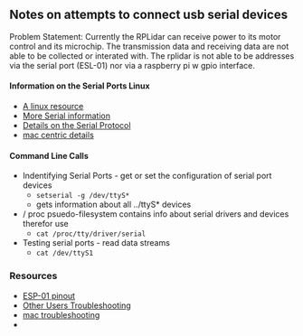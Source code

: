 ##  Notes on attempts to connect usb serial devices

Problem Statement:  Currently the RPLidar can receive power to its motor control and its microchip.  The transmission data and receiving data are not able to be collected or interated with.  The rplidar is not able to be addresses via the serial port (ESL-01) nor via a raspberry pi w gpio interface.   

#### Information on the Serial Ports Linux
- [A linux resource ](https://www.baeldung.com/linux/map-serial-port-dev-tty#:~:text=A%20serial%20port%20is%20a,network%20devices%20to%20a%20computer.)
- [More Serial information](https://www.baeldung.com/linux/all-serial-devices#:~:text=The%20filesystem%20under%20the%20%2Fsys,for%20specific%20serial%20device%20groups.)
- [Details on the Serial Protocol](https://man.freebsd.org/cgi/man.cgi?uart)
- [mac centric details](https://nathancraddock.com/blog/macos-dev-tty-polling/)


#### Command Line Calls
- Indentifying Serial Ports - get or set the configuration of serial port devices
  - ```setserial -g /dev/ttyS* ```
  - gets information about all ../ttyS* devices
- / proc psuedo-filesystem contains info about serial drivers and devices therefor use
  -  ```cat /proc/tty/driver/serial```
- Testing serial ports - read data streams 
  - ```cat /dev/ttyS1```

### Resources
- [ESP-01 pinout](https://www.google.com/search?q=esp+01+wiring+diagram&tbm=isch&ved=2ahUKEwiOrsfVifeDAxUbADQIHZtWCngQ2-cCegQIABAA&oq=esp-01+wir&gs_lcp=CgNpbWcQARgBMgUIABCABDIECAAQHjoECCMQJzoGCAAQBxAeOgYIABAIEB46BggAEAUQHjoHCAAQgAQQGFCsDFiuQWC8TmgBcAB4AYAByQKIAcYGkgEFOC4zLTGYAQCgAQGqAQtnd3Mtd2l6LWltZ8ABAQ&sclient=img&ei=bI-xZY5Im4DQ8Q-branABw&bih=823&biw=1854#imgrc=-HM-c2HqtvoQEM)
- [Other Users Troubleshooting](https://askubuntu.com/questions/1403705/dev-ttyusb0-not-present-in-ubuntu-22-04)
- [mac troubleshooting](https://stackoverflow.com/questions/12254378/how-to-find-the-serial-port-number-on-mac-os-x)
- 